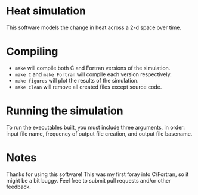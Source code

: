 # Heat simulation
This software models the change in heat across a 2-d space over time.

# Compiling
- `make`  will compile both C and Fortran versions of the simulation.
- `make C` and `make Fortran` will compile each version respectively.
- `make figures` will plot the results of the simulation.
- `make clean` will remove all created files except source code.

# Running the simulation
To run the executables built, you must include three arguments, in order: input file name, frequency of output file creation, and output file basename.

# Notes
Thanks for using this software! This was my first foray into C/Fortran, so it might be a bit buggy. Feel free to submit pull requests and/or other feedback.
